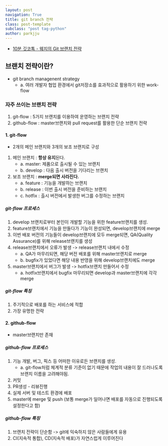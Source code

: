 ```yaml
---
layout: post
navigation: True
title: git branch 전략
class: post-template
subclass: "post tag-python"
author: parkjju
---
```


- [10분 깃코톡 - 웨지의 Git 브랜치 전략](https://www.youtube.com/watch?v=jeaf8OXYO1g&t=190s)

## 브랜치 전략이란?

- git branch managenent strategy
  - a. 여러 개발자 협업 환경에서 git저장소를 효과적으로 활용하기 위한 work-flow

### 자주 쓰이는 브랜치 전략

1. git-flow : 5가지 브랜치를 이용하여 운영하는 브랜치 전략
2. github-flow : master브랜치와 pull request를 활용한 단순 브랜치 전략

#### 1. git-flow

- 2개의 메인 브랜치와 3개의 보조 브랜치로 구성

1. 메인 브랜치 : **항상 유지**된다.
   - a. master: 제품으로 출시될 수 있는 브랜치
   - b. develop : 다음 출시 버전을 기다리는 브랜치
2. 보조 브랜치 : **merge되면 사라진다.**
   - a. feature : 기능을 개발하는 브랜치
   - b. release : 이번 출시 버전을 준비하는 브랜치
   - c. hotfix : 출시 버전에서 발생한 버그를 수정하는 브랜치

##### git-flow 프로세스

1. develop 브랜치로부터 본인이 개발할 기능을 위한 feature브랜치를 생성.
2. feature브랜치에서 기능을 만들다가 기능이 완성되면, develop브랜치에 merge
3. 이번 배포 버전의 기능들이 develop브랜치에 모두 merge되면, QA(Quality Assurance)를 위해 release브랜치를 생성
4. release브랜치에서 오류가 발생 -> release브랜치 내에서 수정
   - a. QA가 마무리되면, 해당 버전 배포를 위해 master브랜치로 merge
   - b. bugfix가 있었다면 해당 내용 반영을 위해 develop브랜치에도 merge
5. master브랜치에서 버그가 발생 -> hotfix브랜치 만들어서 수정
   - a. hotfix브랜치에서 bugfix 마무리되면 develop과 master브랜치에 각각 merge

##### git-flow 특징

1. 주기적으로 배포를 하는 서비스에 적합
2. 가장 유명한 전략

#### 2. github-flow

- master브랜치만 존재

##### github-flow 프로세스

1. 기능 개발, 버그, 픽스 등 어떠한 이유로든 브랜치를 생성.
   - a. git-flow처럼 체계적 분류 기준이 없기 때문에 작업의 내용이 잘 드러나도록 브랜치 이름을 고려해야됨.
2. 커밋
3. PR생성 - 리뷰진행
4. 실제 서버 및 테스트 환경에 배포
5. master에 merge 및 push (보통 merge가 일어나면 배포를 자동으로 진행되도록 설정한다고 함)

##### github-flow 특징

1. 브랜치 전략이 단순함 -> git에 익숙하지 않은 사람들에게 유용
2. CI(지속적 통합), CD(지속적 배포)가 자연스럽게 이루어진다
